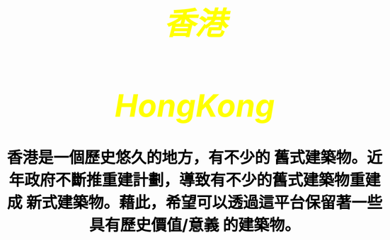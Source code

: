 <style>
body {
  background-image: url('429EA0F6-F280-4D32-8A09-2B69D351C8CC.jpeg');
  background-repeat: no-repeat;
  background-attachment: fixed; 
  background-size: 100% 100%;
}
</style>

<html>
<head><style>
body {
text-align: center;
color: yellow ;
font-size: 35px;
}
</style>
</head>
<body>
<h1><I>香港 </I></h1>
<h1><I>HongKong</I></h1>
<b><p style="color:Black ;">香港是一個歷史悠久的地方，有不少的
舊式建築物。近年政府不斷推重建計劃，導致有不少的舊式建築物重建成
新式建築物。藉此，希望可以透過這平台保留著一些具有歷史價值/意義
的建築物。</p></b>
</body>
</html>












